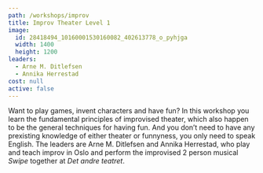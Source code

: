 ```yaml
---
path: /workshops/improv
title: Improv Theater Level 1
image:
  id: 28418494_10160001530160082_402613778_o_pyhjga
  width: 1400
  height: 1200
leaders:
  - Arne M. Ditlefsen
  - Annika Herrestad
cost: null
active: false
---
```


Want to play games, invent characters and have fun? In this workshop you learn the fundamental principles of improvised theater, which also happen to be the general techniques for having fun. And you don’t need to have any prexisting knowledge of either theater or funnyness, you only need to speak English. The leaders are Arne M. Ditlefsen and Annika Herrestad, who play and teach improv in Oslo and perform the improvised 2 person musical _Swipe_ together at _Det andre teatret_.
